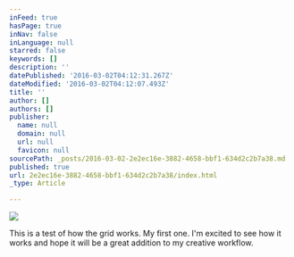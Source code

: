 ```yaml
---
inFeed: true
hasPage: true
inNav: false
inLanguage: null
starred: false
keywords: []
description: ''
datePublished: '2016-03-02T04:12:31.267Z'
dateModified: '2016-03-02T04:12:07.493Z'
title: ''
author: []
authors: []
publisher:
  name: null
  domain: null
  url: null
  favicon: null
sourcePath: _posts/2016-03-02-2e2ec16e-3882-4658-bbf1-634d2c2b7a38.md
published: true
url: 2e2ec16e-3882-4658-bbf1-634d2c2b7a38/index.html
_type: Article

---
```

![](https://the-grid-user-content.s3-us-west-2.amazonaws.com/299cedfe-801b-48dc-bd93-4cc2357e8315.jpg)

This is a test of how the grid works. My first one. I'm excited to see how it works and hope it will be a great addition to my creative workflow.